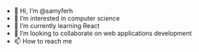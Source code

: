 - 👋 Hi, I’m @samyferh
- 👀 I’m interested in computer science 
- 🌱 I’m currently learning React 
- 💞️ I’m looking to collaborate on web applications development
- 📫 How to reach me 

<!---
--->
